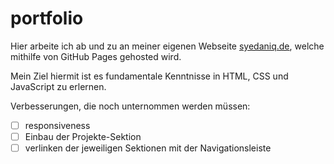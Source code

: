 # portfolio

Hier arbeite ich ab und zu an meiner eigenen Webseite [syedaniq.de](https://syedaniq.de/), welche mithilfe von GitHub Pages gehosted wird.

Mein Ziel hiermit ist es fundamentale Kenntnisse in HTML, CSS und JavaScript zu erlernen.

Verbesserungen, die noch unternommen werden müssen:
- [ ] responsiveness
- [ ] Einbau der Projekte-Sektion
- [ ] verlinken der jeweiligen Sektionen mit der Navigationsleiste
